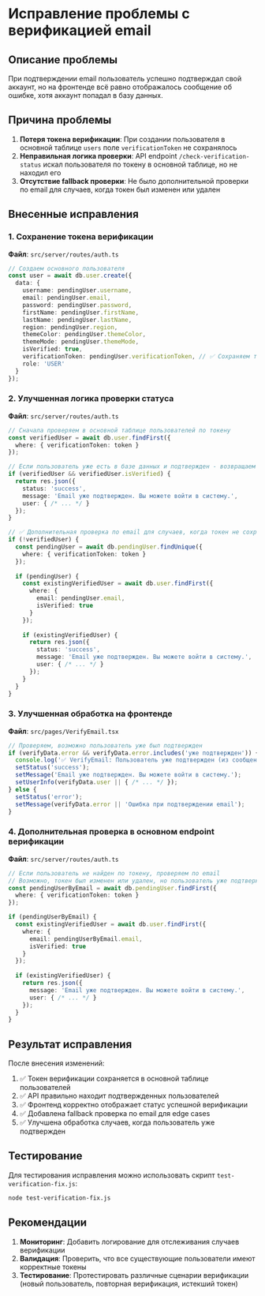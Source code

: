 # Исправление проблемы с верификацией email

## Описание проблемы

При подтверждении email пользователь успешно подтверждал свой аккаунт, но на фронтенде всё равно отображалось сообщение об ошибке, хотя аккаунт попадал в базу данных.

## Причина проблемы

1. **Потеря токена верификации**: При создании пользователя в основной таблице `users` поле `verificationToken` не сохранялось
2. **Неправильная логика проверки**: API endpoint `/check-verification-status` искал пользователя по токену в основной таблице, но не находил его
3. **Отсутствие fallback проверки**: Не было дополнительной проверки по email для случаев, когда токен был изменен или удален

## Внесенные исправления

### 1. Сохранение токена верификации

**Файл**: `src/server/routes/auth.ts`

```typescript
// Создаем основного пользователя
const user = await db.user.create({
  data: {
    username: pendingUser.username,
    email: pendingUser.email,
    password: pendingUser.password,
    firstName: pendingUser.firstName,
    lastName: pendingUser.lastName,
    region: pendingUser.region,
    themeColor: pendingUser.themeColor,
    themeMode: pendingUser.themeMode,
    isVerified: true,
    verificationToken: pendingUser.verificationToken, // ✅ Сохраняем токен верификации
    role: 'USER'
  }
});
```

### 2. Улучшенная логика проверки статуса

**Файл**: `src/server/routes/auth.ts`

```typescript
// Сначала проверяем в основной таблице пользователей по токену
const verifiedUser = await db.user.findFirst({
  where: { verificationToken: token }
});

// Если пользователь уже есть в базе данных и подтвержден - возвращаем успех
if (verifiedUser && verifiedUser.isVerified) {
  return res.json({
    status: 'success',
    message: 'Email уже подтвержден. Вы можете войти в систему.',
    user: { /* ... */ }
  });
}

// ✅ Дополнительная проверка по email для случаев, когда токен не сохранился
if (!verifiedUser) {
  const pendingUser = await db.pendingUser.findUnique({
    where: { verificationToken: token }
  });
  
  if (pendingUser) {
    const existingVerifiedUser = await db.user.findFirst({
      where: { 
        email: pendingUser.email,
        isVerified: true
      }
    });
    
    if (existingVerifiedUser) {
      return res.json({
        status: 'success',
        message: 'Email уже подтвержден. Вы можете войти в систему.',
        user: { /* ... */ }
      });
    }
  }
}
```

### 3. Улучшенная обработка на фронтенде

**Файл**: `src/pages/VerifyEmail.tsx`

```typescript
// Проверяем, возможно пользователь уже был подтвержден
if (verifyData.error && verifyData.error.includes('уже подтвержден')) {
  console.log('✅ VerifyEmail: Пользователь уже подтвержден (из сообщения об ошибке)');
  setStatus('success');
  setMessage('Email уже подтвержден. Вы можете войти в систему.');
  setUserInfo(verifyData.user || { /* ... */ });
} else {
  setStatus('error');
  setMessage(verifyData.error || 'Ошибка при подтверждении email');
}
```

### 4. Дополнительная проверка в основном endpoint верификации

**Файл**: `src/server/routes/auth.ts`

```typescript
// Если пользователь не найден по токену, проверяем по email
// Возможно, токен был изменен или удален, но пользователь уже подтвержден
const pendingUserByEmail = await db.pendingUser.findFirst({
  where: { verificationToken: token }
});

if (pendingUserByEmail) {
  const existingVerifiedUser = await db.user.findFirst({
    where: { 
      email: pendingUserByEmail.email,
      isVerified: true
    }
  });
  
  if (existingVerifiedUser) {
    return res.json({
      message: 'Email уже подтвержден. Вы можете войти в систему.',
      user: { /* ... */ }
    });
  }
}
```

## Результат исправления

После внесения изменений:

1. ✅ Токен верификации сохраняется в основной таблице пользователей
2. ✅ API правильно находит подтвержденных пользователей
3. ✅ Фронтенд корректно отображает статус успешной верификации
4. ✅ Добавлена fallback проверка по email для edge cases
5. ✅ Улучшена обработка случаев, когда пользователь уже подтвержден

## Тестирование

Для тестирования исправления можно использовать скрипт `test-verification-fix.js`:

```bash
node test-verification-fix.js
```

## Рекомендации

1. **Мониторинг**: Добавить логирование для отслеживания случаев верификации
2. **Валидация**: Проверить, что все существующие пользователи имеют корректные токены
3. **Тестирование**: Протестировать различные сценарии верификации (новый пользователь, повторная верификация, истекший токен)
